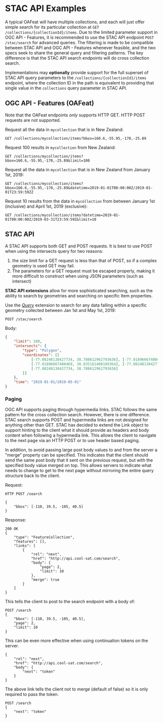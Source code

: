 # STAC API Examples

A typical OAFeat will have multiple collections, and each will just offer simple search for its particular collection at `GET /collections/{collectionId}/items`.
Due to the limited parameter support in OGC API - Features, it is recommended to use the STAC API endpoint `POST /stac/search` for advanced queries.
The filtering is made to be compatible between STAC API and OGC API - Features whenever feasible, and the two specs seek to share the general query and filtering patterns.
The key difference is that the STAC API search endpoints will do cross collection search.

Implementations may **optionally** provide support for the full superset of STAC API query parameters to the `/collections/{collectionId}/items` endpoint,
where the collection ID in the path is equivalent to providing that single value in the `collections` query parameter in STAC API.

## OGC API - Features (OAFeat)

Note that the OAFeat endpoints _only_ supports HTTP GET. HTTP POST requests are not supported.

Request all the data in `mycollection` that is in New Zealand:

```
GET /collections/mycollection/items?bbox=160.6,-55.95,-170,-25.89
```

Request 100 results in `mycollection` from New Zealand:

```
GET /collections/mycollection/items?bbox=160.6,-55.95,-170,-25.89&limit=100
```

Request all the data in `mycollection` that is in New Zealand from January 1st, 2019:

```
GET /collections/mycollection/items?bbox=160.6,-55.95,-170,-25.89&datetime=2019-01-01T00:00:00Z/2019-01-01T23:59:59ZZ
```

Request 10 results from the data in `mycollection` from between January 1st (inclusive) and April 1st, 2019 (exclusive):

```
GET /collections/mycollection/items?datetime=2019-01-01T00:00:00Z/2019-03-31T23:59:59Z&limit=10
```

## STAC API

A STAC API supports both GET and POST requests. It is best to use POST when using the intersects query for two reasons:

1. the size limit for a GET request is less than that of POST, so if a complex geometry is used GET may fail.
2. The parameters for a GET request must be escaped properly, making it more difficult to construct when using JSON parameters (such as intersect)

**STAC API extensions** allow for more sophisticated searching, such as the ability to search by geometries and searching on specific Item properties.

Use the *[Query](extensions/query/README.md)* extension to search for any data falling within a specific geometry collected between Jan 1st and May 1st, 2019:

```
POST /stac/search
```

Body:
```json
{
    "limit": 100,
    "intersects": {
        "type": "Polygon",
        "coordinates": [[
            [-77.08248138427734, 38.788612962793636], [-77.01896667480469, 38.788612962793636],
            [-77.01896667480469, 38.835161408189364], [-77.08248138427734, 38.835161408189364],
            [-77.08248138427734, 38.788612962793636]
        ]]
    },
    "time": "2019-01-01/2019-05-01"
}
```

### Paging

OGC API supports paging through hypermedia links. STAC follows the same pattern for the cross collection search. However, there is one difference. STAC search supports POST and hypermedia links are not designed for anything other than GET. STAC has decided to extend the Link object to support hinting to the client what it should provide as headers and body content when following a hypermedia link. This allows the client to navigate to the next page via an HTTP POST or to use header based paging.

In addition, to avoid passing large post body values to and from the server a "merge" property can be specified. This indicates that the client should send the same post body that it sent on the previous request, but with the specified body value merged on top. This allows servers to indicate what needs to change to get to the next page without mirroring the entire query structure back to the client.

Request:
```
HTTP POST /search

{
    "bbox": [-110, 39.5, -105, 40.5]
}
```

Response:
```
200 OK
{
    "type": "FeatureCollection",
    "features": [],
    "links": [
        {
            "rel": "next",
            "href": "http://api.cool-sat.com/search",
            "body": {
                "page": 2,
                "limit": 10
            },
            "merge": true
        }
    ]
}
```

This tells the client to post to the search endpoint with a body of:
```
POST /search
{
    "bbox": [-110, 39.5, -105, 40.5],
    "page": 2,
    "limit": 10
}
```

This can be even more effective when using continuation tokens on the server.

```
{
    "rel": "next",
    "href": "http://api.cool-sat.com/search",
    "body": {
        "next": "token"
    }
}
```
The above link tells the client not to merge (default of false) so it is only required to pass the token.

```
POST /search
{
    "next": "token"
}
```